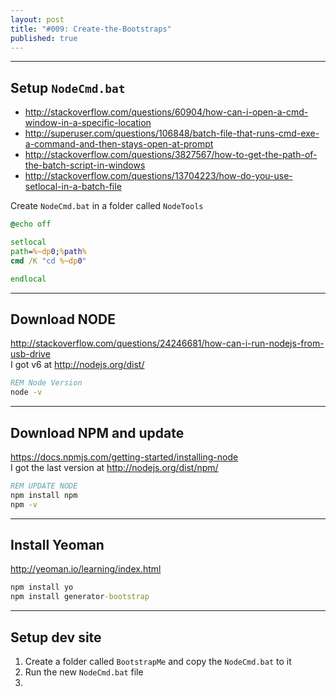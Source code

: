 ```yaml
---
layout: post
title: "#009: Create-the-Bootstraps"
published: true
---
```


---------------------------------------------
Setup `NodeCmd.bat`
---------------------------------------------

* http://stackoverflow.com/questions/60904/how-can-i-open-a-cmd-window-in-a-specific-location  
* http://superuser.com/questions/106848/batch-file-that-runs-cmd-exe-a-command-and-then-stays-open-at-prompt  
* http://stackoverflow.com/questions/3827567/how-to-get-the-path-of-the-batch-script-in-windows  
* http://stackoverflow.com/questions/13704223/how-do-you-use-setlocal-in-a-batch-file  

Create `NodeCmd.bat` in a folder called `NodeTools`

```bat
@echo off

setlocal
path=%~dp0;%path%
cmd /K "cd %~dp0"

endlocal
```

---------------------------------------------
Download NODE
---------------------------------------------

<http://stackoverflow.com/questions/24246681/how-can-i-run-nodejs-from-usb-drive>  
I got v6 at http://nodejs.org/dist/

```bat
REM Node Version
node -v
```

---------------------------------------------
Download NPM and update
---------------------------------------------

https://docs.npmjs.com/getting-started/installing-node  
I got the last version at http://nodejs.org/dist/npm/

```bat
REM UPDATE NODE
npm install npm
npm -v
```

---------------------------------------------
Install Yeoman
---------------------------------------------

http://yeoman.io/learning/index.html

```bat
npm install yo
npm install generator-bootstrap
```

---------------------------------------------
Setup dev site
---------------------------------------------

01. Create a folder called `BootstrapMe` and copy the `NodeCmd.bat` to it
02. Run the new `NodeCmd.bat` file
03. 
